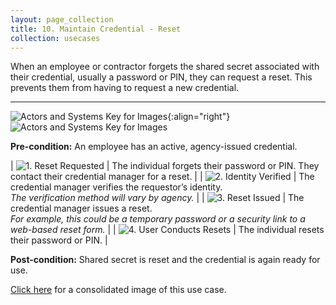 ```yaml
---
layout: page_collection
title: 10. Maintain Credential - Reset
collection: usecases
---
```


When an employee or contractor forgets the shared secret associated with their credential, usually a password or PIN, they can request a reset. This prevents them from having to request a new credential.  

---

![Actors and Systems Key for Images](../../img/usecases/clabelmaintain.png){:align="right"}
![Actors and Systems Key for Images](../../img/usecases/resetkey.png)

**Pre-condition:** An employee has an active, agency-issued credential.

| ![1. Reset Requested](../../img/usecases/reset1.png)  | The individual forgets their password or PIN. They contact their credential manager for a reset.  |
| ![2. Identity Verified](../../img/usecases/reset2.png)  | The credential manager verifies the requestor’s identity. <br/><em> The verification method will vary by agency.</em> |
| ![3. Reset Issued](../../img/usecases/reset3.png)  | The credential manager issues a reset. <br/><em> For example, this could be a temporary password or a security link to a web-based reset form.</em> |
| ![4. User Conducts Resets](../../img/usecases/reset.png)  | The individual resets their password or PIN. |

**Post-condition:** Shared secret is reset and the credential is again ready for use.  

[Click here](../../img/Reset.png) for a consolidated image of this use case.

